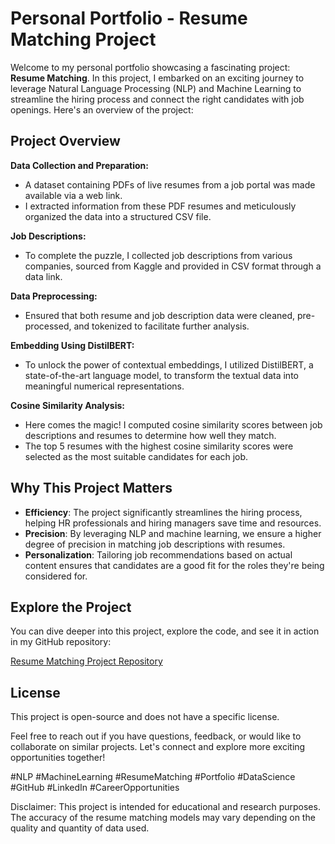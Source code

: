 # Personal Portfolio - Resume Matching Project

Welcome to my personal portfolio showcasing a fascinating project: **Resume Matching**. In this project, I embarked on an exciting journey to leverage Natural Language Processing (NLP) and Machine Learning to streamline the hiring process and connect the right candidates with job openings. Here's an overview of the project:

## Project Overview

**Data Collection and Preparation:**
- A dataset containing PDFs of live resumes from a job portal was made available via a web link.
- I extracted information from these PDF resumes and meticulously organized the data into a structured CSV file.

**Job Descriptions:**
- To complete the puzzle, I collected job descriptions from various companies, sourced from Kaggle and provided in CSV format through a data link.

**Data Preprocessing:**
- Ensured that both resume and job description data were cleaned, pre-processed, and tokenized to facilitate further analysis.

**Embedding Using DistilBERT:**
- To unlock the power of contextual embeddings, I utilized DistilBERT, a state-of-the-art language model, to transform the textual data into meaningful numerical representations.

**Cosine Similarity Analysis:**
- Here comes the magic! I computed cosine similarity scores between job descriptions and resumes to determine how well they match.
- The top 5 resumes with the highest cosine similarity scores were selected as the most suitable candidates for each job.

## Why This Project Matters

- **Efficiency**: The project significantly streamlines the hiring process, helping HR professionals and hiring managers save time and resources.
- **Precision**: By leveraging NLP and machine learning, we ensure a higher degree of precision in matching job descriptions with resumes.
- **Personalization**: Tailoring job recommendations based on actual content ensures that candidates are a good fit for the roles they're being considered for.

## Explore the Project

You can dive deeper into this project, explore the code, and see it in action in my GitHub repository:

[Resume Matching Project Repository](https://github.com/rvrakash17/Resume-Matching-with-Job-Descriptions-Using-PDF-CVs)

## License

This project is open-source and does not have a specific license.

Feel free to reach out if you have questions, feedback, or would like to collaborate on similar projects. Let's connect and explore more exciting opportunities together!

#NLP #MachineLearning #ResumeMatching #Portfolio #DataScience #GitHub #LinkedIn #CareerOpportunities

Disclaimer: This project is intended for educational and research purposes. The accuracy of the resume matching models may vary depending on the quality and quantity of data used.
